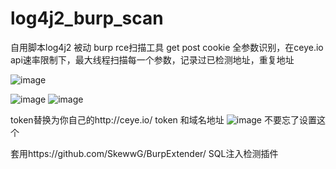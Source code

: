 # log4j2_burp_scan
自用脚本log4j2 被动 burp rce扫描工具 get post cookie 全参数识别，在ceye.io api速率限制下，最大线程扫描每一个参数，记录过已检测地址，重复地址

![image](https://user-images.githubusercontent.com/50195525/145595971-b9de921f-112b-4b5b-8da4-70246fe0d7c8.png)

![image](https://user-images.githubusercontent.com/50195525/145596091-aae11539-4566-403c-acb8-4a9b005d930c.png)
![image](https://user-images.githubusercontent.com/50195525/145597555-fe1aac93-9d33-44d4-aff6-997e33e67bf2.png)

token替换为你自己的http://ceye.io/ token 和域名地址
![image](https://user-images.githubusercontent.com/50195525/145596378-610449c5-6693-48e7-bbac-db182cead42b.png)
不要忘了设置这个

套用https://github.com/SkewwG/BurpExtender/ SQL注入检测插件


